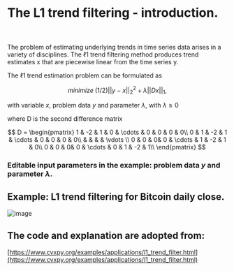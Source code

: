 # The L1 trend filtering - introduction.<br><br>
The problem of estimating underlying trends in time series data arises in a variety of disciplines. 
The ℓ1 trend filtering method produces trend estimates x that are piecewise linear from the time series y.

The ℓ1 trend estimation problem can be formulated as

$$
minimize \; (1/2) ||y-x||^2_2+λ||Dx||_1,
$$

with variable $x$, problem data $y$ and parameter $λ$, with $λ\geq0$

where D is the second difference matrix

$$
D = 
\begin{pmatrix}
1 & -2 & 1 & 0 & \cdots & 0 & 0 & 0 & 0\\
0 & 1 & -2 & 1 & \cdots & 0 & 0 & 0 & 0\\
& & & & \vdots  \\
0 & 0 & 0& 0 & \cdots & 1 & -2 & 1 & 0\\
0 & 0 & 0& 0 & \cdots & 0 & 1 & -2 & 1\\
\end{pmatrix}
$$

### Editable input parameters in the example: problem data $y$ and parameter $λ.$

## Example: L1 trend filtering for Bitcoin daily close.
![image](https://andreikeino.github.io/camex/images/console_output/L1_trend_filtering_bitcoin.png)

## The code and explanation are adopted from:
[https://www.cvxpy.org/examples/applications/l1_trend_filter.html](https://www.cvxpy.org/examples/applications/l1_trend_filter.html)
